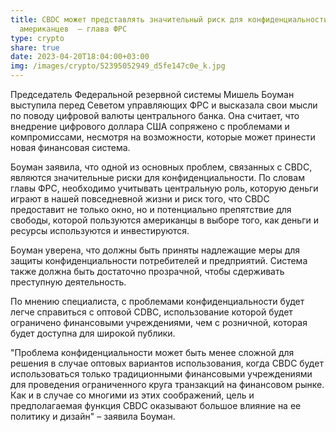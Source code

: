 ```yaml
---
title: CBDC может представлять значительный риск для конфиденциальности
  американцев  – глава ФРС
type: crypto
share: true
date: 2023-04-20T18:04:00+03:00
img: /images/crypto/52395052949_d5fe147c0e_k.jpg
---
```

Председатель Федеральной резервной системы Мишель Боуман выступила перед Севетом управляющих ФРС и высказала свои мысли по поводу цифровой валюты центрального банка. Она считает, что внедрение цифрового доллара США сопряжено с проблемами и компромиссами, несмотря на возможности, которые может принести новая финансовая система.


Боуман заявила, что одной из основных проблем, связанных с CBDC, являются значительные риски для конфиденциальности. По словам главы ФРС, необходимо учитывать центральную роль, которую деньги играют в нашей повседневной жизни и риск того, что CBDC предоставит не только окно, но и потенциально препятствие для свободы, которой пользуются американцы в выборе того, как деньги и ресурсы используются и инвестируются.


Боуман уверена, что должны быть приняты надлежащие меры для защиты конфиденциальности потребителей и предприятий. Система также должна быть достаточно прозрачной, чтобы сдерживать преступную деятельность.


По мнению специалиста,  с проблемами конфиденциальности будет легче справиться с оптовой CDBC, использование которой будет ограничено финансовыми учреждениями, чем с розничной, которая будет доступна для широкой публики.


"Проблема конфиденциальности может быть менее сложной для решения в случае оптовых вариантов использования, когда CBDC будет использоваться только традиционными финансовыми учреждениями для проведения ограниченного круга транзакций на финансовом рынке. Как и в случае со многими из этих соображений, цель и предполагаемая функция CBDC оказывают большое влияние на ее политику и дизайн" – заявила Боуман.